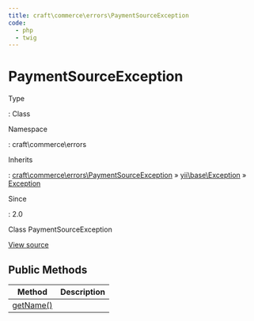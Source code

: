 ```yaml
---
title: craft\commerce\errors\PaymentSourceException
code:
  - php
  - twig
---
```


# PaymentSourceException

Type

:   Class

Namespace

:   craft\commerce\errors

Inherits

:   [craft\commerce\errors\PaymentSourceException](craft-commerce-errors-paymentsourceexception.md) &raquo;
[yii\base\Exception](https://www.yiiframework.com/doc/api/2.0/yii-base-exception) &raquo;
[Exception](http://php.net/class.exception)

Since

:   2.0



Class PaymentSourceException





[View source](https://github.com/craftcms/commerce/blob/master/src/errors/PaymentSourceException.php)






## Public Methods

| Method                                                                                                                    | Description
| ------------------------------------------------------------------------------------------------------------------------- | -----------
| [getName()](https://www.yiiframework.com/doc/api/2.0/yii-base-exception#getName()-detail "Defined by yii\base\Exception") |








